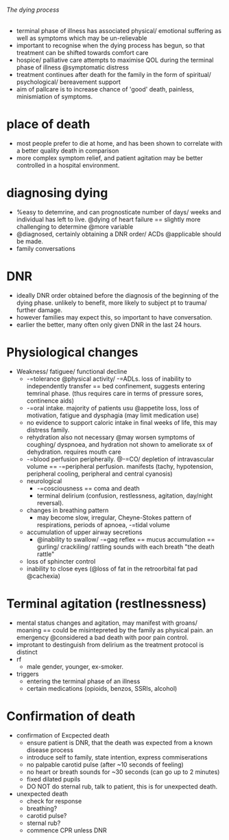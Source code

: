 ###### The dying process
- terminal phase of illness has associated physical/ emotional suffering as well as symptoms which may be un-relievable
- important to recognise when the dying process has begun, so that treatment can be shifted towards comfort care
- hospice/ palliative care attempts to maximise QOL during the terminal phase of illness @symptomatic distress
- treatment continues after death for the family in the form of spiritual/ psychological/ bereavement support
- aim of pallcare is to increase chance of 'good' death, painless, minismiation of symptoms. 

# place of death
- most people prefer to die at home, and has been shown to correlate with a better quality death in comparison
- more complex symptom relief, and patient agitation may be better controlled in a hospital environment.

# diagnosing dying
- %easy to detemrine, and can prognosticate number of days/ weeks and individual has left to live. @dying of heart failure == slightly more challenging to determine @more variable
- @diagnosed, certainly obtaining a DNR order/ ACDs @applicable should be made.
- family conversations


# DNR
- ideally DNR order obtained before the diagnosis of the beginning of the dying phase. unlikely to benefit, more likely to subject pt to trauma/ further damage. 
- however families may expect this, so important to have conversation.
- earlier the better, many often only given DNR in the last 24 hours.

# Physiological changes
- Weakness/ fatiguee/ functional decline
    + -=tolerance @physical activity/ -=ADLs. loss of inability to independently transfer == bed confinement, suggests entering temrinal phase. (thus requires care in terms of pressure sores, continence aids)
    + -=oral intake. majority of patients usu @appetite loss, loss of motivation, fatigue and dysphagia (may limit medication use)
    + no evidence to support caloric intake in final weeks of life, this may distress family. 
    + rehydration also not necessary @may worsen symptoms of coughing/ dyspnoea, and hydration not shown to ameliorate sx of dehydration. requires mouth care
    + -=blood perfusion peripherally. @-=CO/ depletion of intravascular volume == -=peripheral perfusion. manifests (tachy, hypotension, peripheral cooling, peripheral and central cyanosis)
    + neurological
        * -=cosciousness == coma and death
        * terminal delirium (confusion, restlessness, agitation, day/night reversal).
    + changes in breathing pattern
        * may become slow, irregular, Cheyne-Stokes pattern of respirations, periods of apnoea, -=tidal volume
    + accumulation of upper airway secretions
        * @inability to swallow/ -=gag reflex == mucus accumulation == gurling/ crackiling/ rattling sounds with each breath "the death rattle"
    + loss of sphincter control
    + inability to close eyes (@loss of fat in the retroorbital fat pad @cachexia)

# Terminal agitation (restlnessness)
- mental status changes and agitation, may manifest with groans/ moaning == could be misintepreted by the family as physical pain. an emergency @considered a bad death with poor pain control.
- improtant to destinguish from delirium as the treatment protocol is distinct
- rf
    + male gender, younger, ex-smoker.
- triggers
    + entering the terminal phase of an illness
    + certain medications (opioids, benzos, SSRIs, alcohol)


# Confirmation of death
- confirmation of Excpected death
    + ensure patient is DNR, that the death was expected from a known disease process
    + introduce self to family, state intention, express commiserations
    + no palpable carotid pulse (after ~10 seconds of feeling)
    + no heart or breath sounds for ~30 seconds (can go up to 2 minutes)
    + fixed dilated pupils
    + DO NOT do sternal rub, talk to patient, this is for unexpected death.
- unexpected death
    + check for response
    + breathing? 
    + carotid pulse?
    + sternal rub?
    + commence CPR unless DNR